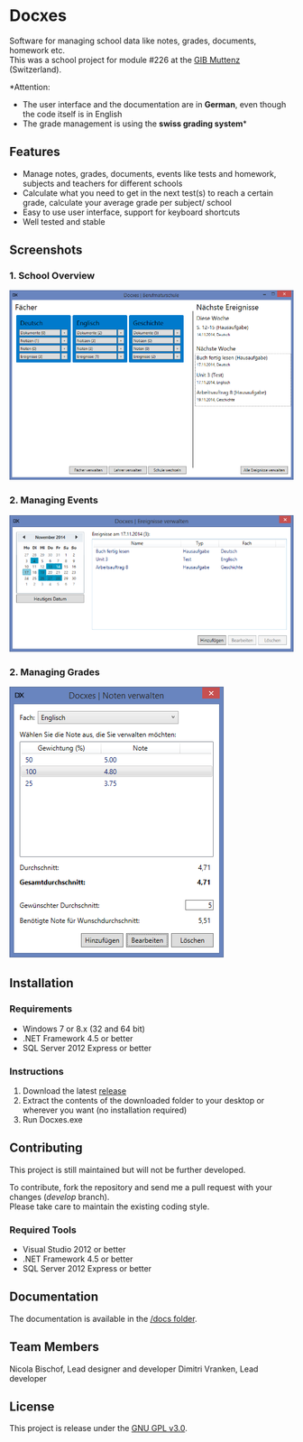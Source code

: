 # Docxes

Software for managing school data like notes, grades, documents, homework etc.  
This was a school project for module #226 at the [GIB Muttenz](http://www.gibm.ch) (Switzerland).

*Attention:
- The user interface and the documentation are in __German__, even though the code itself is in English
- The grade management is using the __swiss grading system__*

## Features
- Manage notes, grades, documents, events like tests and homework, subjects and teachers for different schools
- Calculate what you need to get in the next test(s) to reach a certain grade, calculate your average grade per subject/ school
- Easy to use user interface, support for keyboard shortcuts
- Well tested and stable

## Screenshots
### 1. School Overview
![School Overview](/docs/_source/school-overview.png "School Overview")

### 2. Managing Events
![Managing Events](/docs/_source/managing-events.png "Managing Events")

### 2. Managing Grades
![Managing Grades](/docs/_source/managing-grades.png "Managing Grades")

## Installation
### Requirements
- Windows 7 or 8.x (32 and 64 bit)
- .NET Framework 4.5 or better
- SQL Server 2012 Express or better

### Instructions
1. Download the latest [release](https://github.com/drasive/docxes/releases/)
2. Extract the contents of the downloaded folder to your desktop or wherever you want (no installation required)
3. Run Docxes.exe

## Contributing
This project is still maintained but will not be further developed.

To contribute, fork the repository and send me a pull request with your changes (*develop* branch).  
Please take care to maintain the existing coding style.

### Required Tools
- Visual Studio 2012 or better
- .NET Framework 4.5 or better
- SQL Server 2012 Express or better

## Documentation
The documentation is available in the [/docs folder](docs).

## Team Members
Nicola Bischof, Lead designer and developer
Dimitri Vranken, Lead developer

## License
This project is release under the [GNU GPL v3.0](LICENSE).
